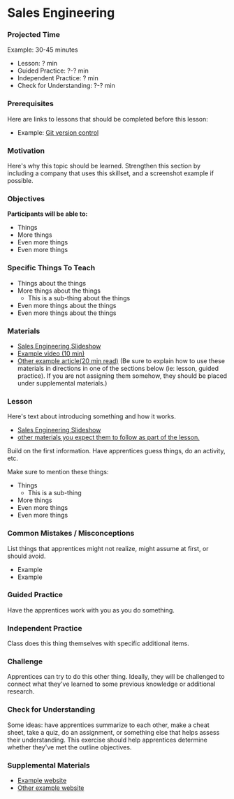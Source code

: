 # Sales Engineering

### Projected Time

Example: 30-45 minutes
- Lesson: ? min
- Guided Practice: ?-? min
- Independent Practice: ? min
- Check for Understanding: ?-? min

### Prerequisites

Here are links to lessons that should be completed before this lesson:

- Example: [Git version control](version-control/git-version-control/git-version-control.md)

### Motivation

Here's why this topic should be learned. Strengthen this section by including a company that uses this skillset, and a screenshot example if possible.

### Objectives

**Participants will be able to:**

- Things
- More things
- Even more things
- Even more things

### Specific Things To Teach

- Things about the things
- More things about the things
	- This is a sub-thing about the things
- Even more things about the things
- Even more things about the things

### Materials

- [Sales Engineering Slideshow](https://docs.google.com/presentation/d/1e_CgRXTbwZRj17F-Usza5xJerOqa0ya6Lt0wcBsQyak/edit?usp=sharing)
- [Example video (10 min)](https://example.com)
- [Other example article(20 min read)](https://otherexample.com)
(Be sure to explain how to use these materials in directions in one of the sections below (ie: lesson, guided practice).  If you are not assigning them somehow, they should be placed under supplemental materials.) 

### Lesson

Here's text about introducing something and how it works.

- [Sales Engineering Slideshow](https://docs.google.com/presentation/d/1e_CgRXTbwZRj17F-Usza5xJerOqa0ya6Lt0wcBsQyak/edit?usp=sharing)
- [other materials you expect them to follow as part of the lesson.](google.com)

Build on the first information. Have apprentices guess things, do an activity, etc.

Make sure to mention these things:

- Things
	- This is a sub-thing
- More things
- Even more things
- Even more things


### Common Mistakes / Misconceptions

List things that apprentices might not realize, might assume at first, or should avoid.

- Example
- Example


### Guided Practice

Have the apprentices work with you as you do something.


### Independent Practice

Class does this thing themselves with specific additional items.


### Challenge

Apprentices can try to do this other thing. Ideally, they will be challenged to connect what they've learned to some previous knowledge or additional research.


### Check for Understanding

Some ideas: have apprentices summarize to each other, make a cheat sheet, take a quiz, do an assignment, or something else that helps assess their understanding. This exercise should help apprentices determine whether they've met the outline objectives.

### Supplemental Materials
- [Example website](https://example.com)
- [Other example website](https://otherexample.com)
